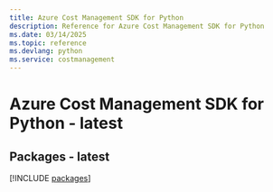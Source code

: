 ```yaml
---
title: Azure Cost Management SDK for Python
description: Reference for Azure Cost Management SDK for Python
ms.date: 03/14/2025
ms.topic: reference
ms.devlang: python
ms.service: costmanagement
---
```

# Azure Cost Management SDK for Python - latest
## Packages - latest
[!INCLUDE [packages](cost-management-index.md)]